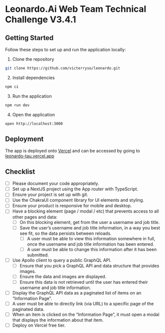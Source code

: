 # Leonardo.Ai Web Team Technical Challenge V3.4.1

## Getting Started

Follow these steps to set up and run the application locally:

1. Clone the repository

```bash
git clone https://github.com/victerryso/leonardo.git
```

2. Install dependencies

```bash
npm ci
```

3. Run the application

```bash
npm run dev
```

4. Open the application

```bash
open http://localhost:3000
```

## Deployment

The app is deployed onto [Vercel](https://vercel.com/) and can be accessed by going to [leonardo-tau.vercel.app](https://leonardo-tau.vercel.app)

## Checklist

- [ ] Please document your code appropriately.
- [ ] Set up a NextJS project using the App router with TypeScript.
- [ ] Ensure your project is set up with git.
- [ ] Use the ChakraUI component library for UI elements and styling.
- [ ] Ensure your product is responsive for mobile and desktop.
- [ ] Have a blocking element (page / modal / etc) that prevents access to all other pages and data:
  - [ ] On this blocking element, get from the user a username and job title.
  - [ ] Save the user’s username and job title information, in a way you best see fit, so the data persists between reloads.
    - [ ] A user must be able to view this information somewhere in full, once the username and job title information has been entered.
    - [ ] A user must be able to change this information after it has been submitted.
- [ ] Use Apollo client to query a public GraphQL API.
  - [ ] Ensure that you pick a GraphQL API and data structure that provides images.
  - [ ] Ensure the data and images are displayed.
  - [ ] Ensure this data is not retrieved until the user has entered their username and job title information.
- [ ] Display the GraphQL API data as a paginated list of items on an “Information Page”.
- [ ] A user must be able to directly link (via URL) to a specific page of the paginated data.
- [ ] When an item is clicked on the “Information Page”, it must open a modal that displays the information about that item.
- [ ] Deploy on Vercel free tier.
